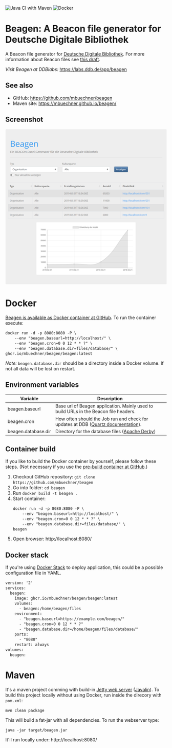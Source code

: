 ![Java CI with Maven](https://github.com/mbuechner/beagen/workflows/Java%20CI%20with%20Maven/badge.svg) ![Docker](https://github.com/mbuechner/beagen/workflows/Docker/badge.svg)
# Beagen: A Beacon file generator for Deutsche Digitale Bibliothek
A Beacon file generator for [Deutsche Digitale Bibliothek](https://www.deutsche-digitale-bibliothek.de/). For more information about Beacon files see [this draft](http://gbv.github.io/beaconspec/beacon.html).

*Visit Beagen at DDBlabs:* https://labs.ddb.de/app/beagen
## See also
- GitHub: https://github.com/mbuechner/beagen
- Maven site: https://mbuechner.github.io/beagen/ 

## Screenshot
![Screenshot of Beagen](beagen.png "Beagen")

# Docker
[Beagen is available as Docker container at GitHub](https://github.com/mbuechner/beagen/pkgs/container/beagen%2Fbeagen). To run the container execute:
```
docker run -d -p 8080:8080 -P \
    --env "beagen.baseurl=http://localhost/" \
    --env "beagen.cron=0 0 12 * * ?" \
    --env "beagen.database.dir=files/database/" \
ghcr.io/mbuechner/beagen/beagen:latest
```
*Note:* `beagen.database.dir` should be a directory inside a Docker volume. If not all data will be lost on restart.

## Environment variables
| Variable            | Description                                                                                                                                                                       |
|---------------------|-----------------------------------------------------------------------------------------------------------------------------------------------------------------------------------|
| beagen.baseurl      | Base url of Beagen application. Mainly used to build URLs in the Beacon file headers.                                                                                             |
| beagen.cron         | How often should the Job run and check for updates at DDB ([Quartz documentation](http://www.quartz-scheduler.org/documentation/quartz-2.3.0/tutorials/tutorial-lesson-06.html)). |
| beagen.database.dir | Directory for the database files ([Apache Derby](https://db.apache.org/derby/))                                                                                                   |

## Container build
If you like to build the Docker container by yourself, please follow these steps. (Not necessary if you use the [pre-build container at GitHub](https://github.com/mbuechner/beagen/pkgs/container/beagen%2Fbeagen).)

1. Checkout GitHub repository: `git clone https://github.com/mbuechner/beagen`
2. Go into folder: `cd beagen`
3. Run `docker build -t beagen .`
4. Start container:
    ```
    docker run -d -p 8080:8080 -P \
        --env "beagen.baseurl=http://localhost/" \
        --env "beagen.cron=0 0 12 * * ?" \
        --env "beagen.database.dir=files/database/" \
    beagen
    ```
5. Open browser: http://localhost:8080/

## Docker stack
If you're using [Docker Stack](https://docs.docker.com/engine/reference/commandline/stack/) to deploy application, this could be a possible configuration file in YAML.
```
version: '2'
services:
  beagen:
    image: ghcr.io/mbuechner/beagen/beagen:latest
    volumes:
      - beagen:/home/beagen/files
    environment:
      - "beagen.baseurl=https://example.com/beagen/"
      - "beagen.cron=0 0 12 * * ?"
      - "beagen.database.dir=/home/beagen/files/database/"
    ports:
      - "8080"
    restart: always
volumes:
  beagen:
```	  

# Maven
It's a maven project comming with build-in [Jetty web server](http://www.eclipse.org/jetty/) ([Javalin](https://javalin.io/)). To build this project locally without using Docker, run inside the direcory with `pom.xml`:
```
mvn clean package
```
This will build a fat-jar with all dependencies. To run the webserver type:
```
java -jar target/beagen.jar
```
It'll run locally under: http://localhost:8080/
